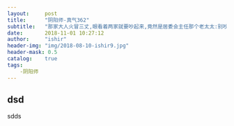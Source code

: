 ```yaml
---
layout:     post
title:      "阴阳师-真气362"
subtitle:   "那家大人火冒三丈,眼看着两家就要吵起来,竟然是居委会主任那个老太太:别吵别吵,都是邻居,小孩子闹别扭大人别动气……"
date:       2018-11-01 10:27:12
author:     "ishir"
header-img: "img/2018-08-10-ishir9.jpg"
header-mask: 0.5
catalog:    true
tags:
    -阴阳师
---
```

**<font size="5">  </font>**
<!--上标:º ¹ ² ³ ⁴⁵ ⁶ ⁷ ⁸ ⁹ ⁺ ⁻ ⁼ ⁽ ⁾ ⁿ ′ ½下标:₀ ₁ ₂ ₃ ₄ ₅ ₆ ₇ ₈ ₉ ₊ ₋ ₌ ₍ ₎
[<font size="2" color="#006666">包级函数</font>](#package)<p id = "package"></p>-->

## dsd

sdds
